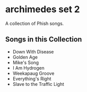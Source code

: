 # archimedes set 2

A collection of Phish songs.

## Songs in this Collection

- Down With Disease
- Golden Age
- Mike's Song
- I Am Hydrogen
- Weekapaug Groove
- Everything's Right
- Slave to the Traffic Light
